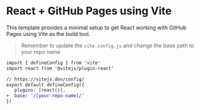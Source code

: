 # React + GitHub Pages using Vite

This template provides a minimal setup to get React working with GitHub Pages using Vite as the build tool.

> Remember to update the `vite.config.js` and change the base path to your repo name

```diff
import { defineConfig } from 'vite'
import react from '@vitejs/plugin-react'

// https://vitejs.dev/config/
export default defineConfig({
   plugins: [react()],
+  base: '/[your-repo-name]/'
})
```
